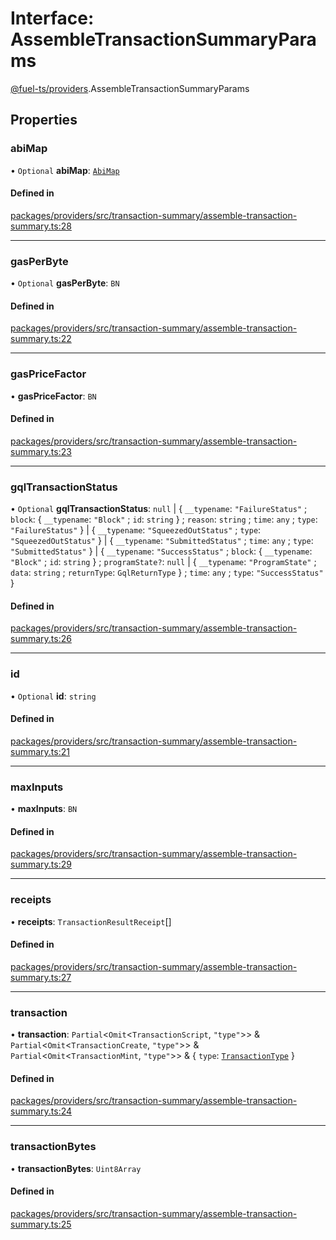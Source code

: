 # Interface: AssembleTransactionSummaryParams

[@fuel-ts/providers](/api/Providers/index.md).AssembleTransactionSummaryParams

## Properties

### abiMap

• `Optional` **abiMap**: [`AbiMap`](/api/Providers/index.md#abimap)

#### Defined in

[packages/providers/src/transaction-summary/assemble-transaction-summary.ts:28](https://github.com/FuelLabs/fuels-ts/blob/39f48277/packages/providers/src/transaction-summary/assemble-transaction-summary.ts#L28)

___

### gasPerByte

• `Optional` **gasPerByte**: `BN`

#### Defined in

[packages/providers/src/transaction-summary/assemble-transaction-summary.ts:22](https://github.com/FuelLabs/fuels-ts/blob/39f48277/packages/providers/src/transaction-summary/assemble-transaction-summary.ts#L22)

___

### gasPriceFactor

• **gasPriceFactor**: `BN`

#### Defined in

[packages/providers/src/transaction-summary/assemble-transaction-summary.ts:23](https://github.com/FuelLabs/fuels-ts/blob/39f48277/packages/providers/src/transaction-summary/assemble-transaction-summary.ts#L23)

___

### gqlTransactionStatus

• `Optional` **gqlTransactionStatus**: ``null`` \| { `__typename`: ``"FailureStatus"`` ; `block`: { `__typename`: ``"Block"`` ; `id`: `string`  } ; `reason`: `string` ; `time`: `any` ; `type`: ``"FailureStatus"``  } \| { `__typename`: ``"SqueezedOutStatus"`` ; `type`: ``"SqueezedOutStatus"``  } \| { `__typename`: ``"SubmittedStatus"`` ; `time`: `any` ; `type`: ``"SubmittedStatus"``  } \| { `__typename`: ``"SuccessStatus"`` ; `block`: { `__typename`: ``"Block"`` ; `id`: `string`  } ; `programState?`: ``null`` \| { `__typename`: ``"ProgramState"`` ; `data`: `string` ; `returnType`: `GqlReturnType`  } ; `time`: `any` ; `type`: ``"SuccessStatus"``  }

#### Defined in

[packages/providers/src/transaction-summary/assemble-transaction-summary.ts:26](https://github.com/FuelLabs/fuels-ts/blob/39f48277/packages/providers/src/transaction-summary/assemble-transaction-summary.ts#L26)

___

### id

• `Optional` **id**: `string`

#### Defined in

[packages/providers/src/transaction-summary/assemble-transaction-summary.ts:21](https://github.com/FuelLabs/fuels-ts/blob/39f48277/packages/providers/src/transaction-summary/assemble-transaction-summary.ts#L21)

___

### maxInputs

• **maxInputs**: `BN`

#### Defined in

[packages/providers/src/transaction-summary/assemble-transaction-summary.ts:29](https://github.com/FuelLabs/fuels-ts/blob/39f48277/packages/providers/src/transaction-summary/assemble-transaction-summary.ts#L29)

___

### receipts

• **receipts**: `TransactionResultReceipt`[]

#### Defined in

[packages/providers/src/transaction-summary/assemble-transaction-summary.ts:27](https://github.com/FuelLabs/fuels-ts/blob/39f48277/packages/providers/src/transaction-summary/assemble-transaction-summary.ts#L27)

___

### transaction

• **transaction**: `Partial`&lt;`Omit`&lt;`TransactionScript`, ``"type"``\>\> & `Partial`&lt;`Omit`&lt;`TransactionCreate`, ``"type"``\>\> & `Partial`&lt;`Omit`&lt;`TransactionMint`, ``"type"``\>\> & { `type`: [`TransactionType`](/api/Providers/TransactionType.md)  }

#### Defined in

[packages/providers/src/transaction-summary/assemble-transaction-summary.ts:24](https://github.com/FuelLabs/fuels-ts/blob/39f48277/packages/providers/src/transaction-summary/assemble-transaction-summary.ts#L24)

___

### transactionBytes

• **transactionBytes**: `Uint8Array`

#### Defined in

[packages/providers/src/transaction-summary/assemble-transaction-summary.ts:25](https://github.com/FuelLabs/fuels-ts/blob/39f48277/packages/providers/src/transaction-summary/assemble-transaction-summary.ts#L25)
